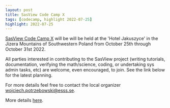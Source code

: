 ```yaml
---
layout: post
title: SasView Code Camp X
tags: [codecamp, highlight 2022-07-25]
highlight: 2022-07-25
---
```


[SasView Code Camp X](https://github.com/SasView/sasview/wiki/CodeCampX) will be will be held
at the 'Hotel Jakuszyce' in the Jizera Mountains of Southwestern Poland from October 25th
through October 31st 2022.

All parties interested in contributing to the SasView project (writing tutorials,
documentation, verifying the math/science, coding, or undertaking sys admin tasks, etc) are
welcome, even encouraged, to join.  See the link below for the latest planning.

For more details feel free to contact the local organizer
[wojciech.potrzebowski@esss.se](mailto:wojciech.potrzebowski@esss.se).

More details [here](https://github.com/SasView/sasview/wiki/CodeCampX).
